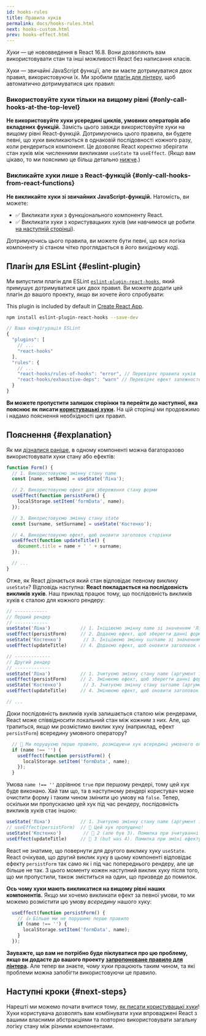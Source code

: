 ```yaml
---
id: hooks-rules
title: Правила хуків
permalink: docs/hooks-rules.html
next: hooks-custom.html
prev: hooks-effect.html
---
```


*Хуки* — це нововведення в React 16.8. Вони дозволяють вам використовувати стан та інші можливості React без написання класів.

Хуки — звичайні JavaScript функції, але ви маєте дотримуватися двох правил, використовуючи їх. Ми зробили [плагін для лінтеру](https://www.npmjs.com/package/eslint-plugin-react-hooks), щоб автоматично дотримуватися цих правил:

### Використовуйте хуки тільки на вищому рівні {#only-call-hooks-at-the-top-level}

**Не використовуйте хуки усередині циклів, умовних операторів або вкладених функцій.** Замість цього завжди використовуйте хуки на вищому рівні React-функцій. Дотримуючись цього правила, ви будете певні, що хуки викликаються в однаковій послідовності кожного разу, коли рендериться компонент. Це дозволяє React коректно зберігати стан хуків між численними викликами `useState` та `useEffect`. (Якщо вам цікаво, то ми пояснимо це більш детально [нижче](#explanation).)

### Викликайте хуки лише з React-функцій {#only-call-hooks-from-react-functions}

**Не викликайте хуки зі звичайних JavaScript-функцій.** Натомість, ви можете:

* ✅ Викликати хуки з функціонального компоненту React.
* ✅ Викликати хуки з користувацьких хуків (ми навчимося це робити [на наступній сторінці](/docs/hooks-custom.html)).

Дотримуючись цього правила, ви можете бути певні, що вся логіка компоненту зі станом чітко проглядається в його вихідному коді.

## Плагін для ESLint {#eslint-plugin}

Ми випустили плагін для ESLint [`eslint-plugin-react-hooks`](https://www.npmjs.com/package/eslint-plugin-react-hooks), який примушує дотримуватися цих двох правил. Ви можете додати цей плагін до вашого проекту, якщо ви хочете його спробувати:

This plugin is included by default in [Create React App](/docs/create-a-new-react-app.html#create-react-app).

```bash
npm install eslint-plugin-react-hooks --save-dev
```

```js
// Ваша конфігурація ESLint
{
  "plugins": [
    // ...
    "react-hooks"
  ],
  "rules": {
    // ...
    "react-hooks/rules-of-hooks": "error", // Перевіряє правила хуків
    "react-hooks/exhaustive-deps": "warn" // Перевіряє ефект залежностей
  }
}
```

**Ви можете пропустити залишок сторінки та перейти до наступної, яка пояснює як писати [користувацькі хуки](/docs/hooks-custom.html).** На цій сторінці ми продовжимо і надамо пояснення необхідності цих правил.

## Пояснення {#explanation}

Як ми [дізналися раніше](/docs/hooks-state.html#tip-using-multiple-state-variables), в одному компоненті можна багаторазово використовувати хуки стану або ефектів:

```js
function Form() {
  // 1. Використовуємо змінну стану name
  const [name, setName] = useState('Ліна');

  // 2. Використовуємо ефект для збереження стану форми
  useEffect(function persistForm() {
    localStorage.setItem('formData', name);
  });

  // 3. Використовуємо змінну стану state
  const [surname, setSurname] = useState('Костенко');

  // 4. Використовуємо ефект, щоб оновити заголовок сторінки
  useEffect(function updateTitle() {
    document.title = name + ' ' + surname;
  });

  // ...
}
```

Отже, як React дізнається який стан відповідає певному виклику `useState`? Відповідь наступна: **React покладається на послідовність викликів хуків**. Наш приклад працює тому, що послідовність викликів хуків є сталою для кожного рендеру:

```js
// ------------
// Перший рендер
// ------------
useState('Ліна')           // 1. Ініціюємо змінну name зі значенням 'Ліна'
useEffect(persistForm)     // 2. Додаємо ефект, щоб зберегти данні форми
useState('Костенко')        // 3. Ініціюємо змінну surname зі значенням 'Костенко'
useEffect(updateTitle)     // 4. Додаємо ефект, щоб оновити заголовок сторінки

// -------------
// Другий рендер
// -------------
useState('Ліна')           // 1. Зчитуємо змінну стану name (аргумент ігнорується)
useEffect(persistForm)     // 2. Змінюємо ефект, щоб зберегти данні форми
useState('Костенко')        // 3. Зчитуємо змінну стану surname (аргумент ігнорується)
useEffect(updateTitle)     // 4. Змінюємо ефект, щоб оновити заголовок сторінки

// ...
```

Доки послідовність викликів хуків залишається сталою між рендерами, React може співвідносити локальний стан між кожним з них. Але, що трапиться, якщо ми розмістимо виклик хуку (наприклад, ефект `persistForm`) всередину умовного оператору?

```js
  // 🔴 Ми порушуємо перше правило, розміщуючи хук всередині умовного оператору
  if (name !== '') {
    useEffect(function persistForm() {
      localStorage.setItem('formData', name);
    });
  }
```

Умова `name !== ''` дорівнює `true` при першому рендері, тому цей хук буде виконано. Хай там що, та в наступному рендері користувач може очистити форму і таким чином змінити цю умову на `false`. Тепер, оскільки ми пропускаємо цей хук під час рендеру, послідовність викликів хуків стає іншою:

```js
useState('Ліна')           // 1. Зчитуємо змінну стану name (аргумент ігнорується)
// useEffect(persistForm)  // 🔴 Цей хук пропущено!
useState('Костенко')        // 🔴 2 (але був 3). Помилка при зчитуванні змінної стану surname
useEffect(updateTitle)     // 🔴 3 (but was 4). Помилка при зміні ефекту
```

React не знатиме, що повернути для другого виклику хуку `useState`. React очікував, що другий виклик хуку в цьому компоненті відповідає ефекту `persistForm` так само як і під час попереднього рендеру, але це більше не так. З цього моменту кожен наступний виклик хуку після того, що ми пропустили, також зміститься на один, що призведе до помилок.

**Ось чому хуки мають викликатися на вищому рівні наших компонентів.** Якщо ми хочемо викликати ефект за певної умови, то ми можемо розмістити цю умову *всередину* нашого хуку:

```js
  useEffect(function persistForm() {
    // 👍 Більше ми не порушимо перше правило
    if (name !== '') {
      localStorage.setItem('formData', name);
    }
  });
```

**Зауважте, що вам не потрібно буде піклуватися про цю проблему, якщо ви додасте до вашого проекту [запропоноване правило для лінтера](https://www.npmjs.com/package/eslint-plugin-react-hooks).** Але тепер ви знаєте, *чому* хуки працюють таким чином, та які проблеми можна запобігти використовуючи це правило.

## Наступні кроки {#next-steps}

Нарешті ми можемо почати вчитися тому, [як писати користувацькі хуки](/docs/hooks-custom.html)! Хуки користувача дозволять вам комбінувати хуки впроваджені React з вашими власними абстракціями та повторно використовувати загальну логіку стану між різними компонентами.
